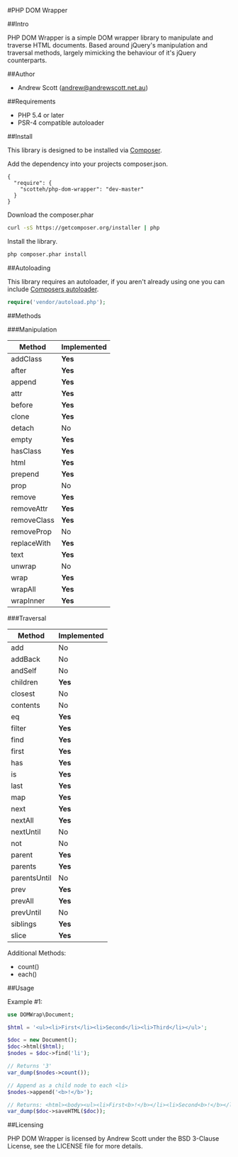 #PHP DOM Wrapper

##Intro

PHP DOM Wrapper is a simple DOM wrapper library to manipulate and traverse HTML documents. Based around jQuery's manipulation and traversal methods, largely mimicking the behaviour of it's jQuery counterparts.

##Author

 - Andrew Scott (andrew@andrewscott.net.au)

##Requirements

 - PHP 5.4 or later
 - PSR-4 compatible autoloader

##Install

This library is designed to be installed via [Composer](https://getcomposer.org/doc/).

Add the dependency into your projects composer.json.
```
{
  "require": {
    "scotteh/php-dom-wrapper": "dev-master"
  }
}
```

Download the composer.phar
``` bash
curl -sS https://getcomposer.org/installer | php
```

Install the library.
``` bash
php composer.phar install
```

##Autoloading

This library requires an autoloader, if you aren't already using one you can include [Composers autoloader](https://getcomposer.org/doc/01-basic-usage.md#autoloading).

``` php
require('vendor/autoload.php');
```

##Methods

###Manipulation

| Method | Implemented |
|--------|-------------|
| addClass    | **Yes** |
| after       | **Yes** |
| append      | **Yes** |
| attr        | **Yes** |
| before      | **Yes** |
| clone       | **Yes** |
| detach      | No |
| empty       | **Yes** |
| hasClass    | **Yes** |
| html        | **Yes** |
| prepend     | **Yes** |
| prop        | No |
| remove      | **Yes** |
| removeAttr  | **Yes** |
| removeClass | **Yes** |
| removeProp  | No |
| replaceWith | **Yes** |
| text        | **Yes** |
| unwrap      | No |
| wrap        | **Yes** |
| wrapAll     | **Yes** |
| wrapInner   | **Yes** |

###Traversal

| Method | Implemented |
|--------|-------------|
| add          | No |
| addBack      | No |
| andSelf      | No |
| children     | **Yes** |
| closest      | No |
| contents     | No |
| eq           | **Yes** |
| filter       | **Yes** |
| find         | **Yes** |
| first        | **Yes** |
| has          | **Yes** |
| is           | **Yes** |
| last         | **Yes** |
| map          | **Yes** |
| next         | **Yes** |
| nextAll      | **Yes** |
| nextUntil    | No |
| not          | No |
| parent       | **Yes** |
| parents      | **Yes** |
| parentsUntil | No |
| prev         | **Yes** |
| prevAll      | **Yes** |
| prevUntil    | No |
| siblings     | **Yes** |
| slice        | **Yes** |

Additional Methods:

* count()
* each()

##Usage

Example #1:
``` php
use DOMWrap\Document;

$html = '<ul><li>First</li><li>Second</li><li>Third</li></ul>';

$doc = new Document();
$doc->html($html);
$nodes = $doc->find('li');

// Returns '3'
var_dump($nodes->count());

// Append as a child node to each <li>
$nodes->append('<b>!</b>');

// Returns: <html><body><ul><li>First<b>!</b></li><li>Second<b>!</b></li><li>Third<b>!</b></li></ul></body></html>
var_dump($doc->saveHTML($doc));
```

##Licensing

PHP DOM Wrapper is licensed by Andrew Scott under the BSD 3-Clause License, see the LICENSE file for more details.
